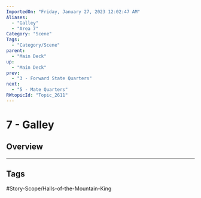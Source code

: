 ```yaml
---
ImportedOn: "Friday, January 27, 2023 12:02:47 AM"
Aliases:
  - "Galley"
  - "Area 7"
Category: "Scene"
Tags:
  - "Category/Scene"
parent:
  - "Main Deck"
up:
  - "Main Deck"
prev:
  - "3 - Forward State Quarters"
next:
  - "5 - Mate Quarters"
RWtopicId: "Topic_2611"
---
```

# 7 - Galley
## Overview

---
## Tags
#Story-Scope/Halls-of-the-Mountain-King

